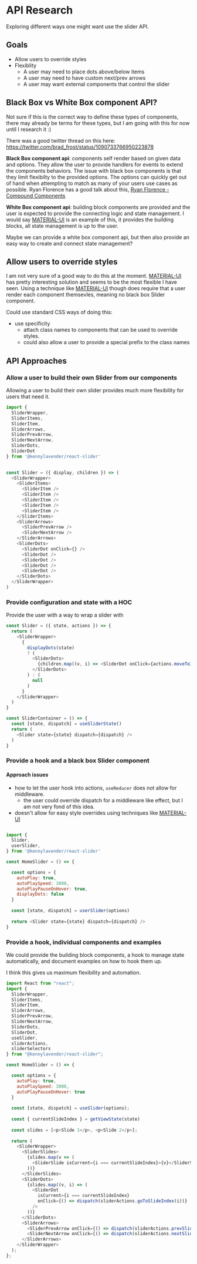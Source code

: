 # API Research

Exploring different ways one might want use the slider API.

## Goals

- Allow users to override styles
- Flexiblity
  - A user may need to place dots above/below items
  - A user may need to have custom next/prev arrows
  - A user may want external components that control the slider
  
## Black Box vs White Box component API?

Not sure if this is the correct way to define these types of components, there may already be terms for these types, but I am going with this for now until I research it :)

There was a good twitter thread on this here: https://twitter.com/brad_frost/status/1090733766950223878

__Black Box component api__: components self render based on given data and options. They allow the user to provide handlers for events to extend the components behaviors. The issue with black box components is that they limit flexibilty to the provided options. The options can quickly get out of hand when attempting to match as many of your users use cases as possible. Ryan Florence has a good talk about this, [Ryan Florence - Compound Components](https://youtu.be/hEGg-3pIHlE)

__White Box component api__: building block components are provided and the user is expected to provide the connecting logic and state management. I would say [MATERIAL-UI] is an example of this, it provides the building blocks, all state management is up to the user.

Maybe we can provide a white box component api, but then also provide an easy way to create and connect state management?

## Allow users to override styles

I am not very sure of a good way to do this at the moment. [MATERIAL-UI] has pretty interesting solution and seems to be the most flexible I have seen. Using a technique like [MATERIAL-UI] though does require that a user render each component themsevles, meaning no black box Slider component.

Could use standard CSS ways of doing this:

- use specificity
  - attach class names to components that can be used to override styles.
  - could also allow a user to provide a special prefix to the class names
  
## API Approaches

### Allow a user to build their own Slider from our components

Allowing a user to build their own slider provides much more flexibility for users that need it.

```js
import {
  SliderWrapper,
  SliderItems,
  SliderItem,
  SliderArrows,
  SliderPrevArrow,
  SliderNextArrow,
  SliderDots,
  SliderDot
} from '@kennylavender/react-slider'
  

const Slider = ({ display, children }) => (
  <SliderWrapper>
    <SliderItems>
      <SliderItem />
      <SliderItem />
      <SliderItem />
      <SliderItem />
      <SliderItem />
    </SliderItems>
    <SliderArrows>
      <SliderPrevArrow />
      <SliderNextArrow />
    </SliderArrows>
    <SliderDots>
      <SliderDot onClick={} />
      <SliderDot />
      <SliderDot />
      <SliderDot />
      <SliderDot />
    </SliderDots>
  </SliderWrapper>
)
```

### Provide configuration and state with a HOC

Provide the user with a way to wrap a slider with

```js
const Slider = ({ state, actions }) => {
  return (
    <SliderWrapper>
      {
        displayDots(state)
        ? (
          <SliderDots>
            {children.map((v, i) => <SliderDot onClick={actions.moveToIndex(i)} />)}
          </SliderDots>
        ) : (
          null
        )
      }
    </SliderWrapper>
  )
}

const SliderContainer = () => {
  const [state, dispatch] = useSliderState()
  return (
    <Slider state={state} dispatch={dispatch} />
  )
}
```
### Provide a hook and a black box Slider component

#### Approach issues
- how to let the user hook into actions, `useReducer` does not allow for middleware.
  - the user could override dispatch for a middleware like effect, but I am not very fond of this idea.
- doesn't allow for easy style overrides using techniques like [MATERIAL-UI]

```js

import {
  Slider,
  userSlider,
} from '@kennylavender/react-slider'

const HomeSlider = () => {

  const options = {
    autoPlay: true,
    autoPlaySpeed: 3000,
    autoPlayPauseOnHover: true,
    displayDots: false
  }
  
  const [state, dispatch] = userSlider(options)
  
  return <Slider state={state} dispatch={dispatch} />
}
```

### Provide a hook, individual components and examples

We could provide the building block components, a hook to manage state automatically, and document examples on how to hook them up.

I think this gives us maximum flexibility and automation.

```js
import React from "react";
import {
  SliderWrapper,
  SliderItems,
  SliderItem,
  SliderArrows,
  SliderPrevArrow,
  SliderNextArrow,
  SliderDots,
  SliderDot,
  useSlider,
  sliderActions,
  sliderSelectors
} from "@kennylavender/react-slider";

const HomeSlider = () => {

  const options = {
    autoPlay: true,
    autoPlaySpeed: 3000,
    autoPlayPauseOnHover: true
  }
  
  const [state, dispatch] = useSlider(options);
  
  const { currentSlideIndex } = getViewState(state)
  
  const slides = [<p>Slide 1</p>, <p>Slide 2</p>];
  
  return (
    <SliderWrapper>
      <SliderSlides>
        {slides.map(v => (
          <SliderSlide isCurrent={i === currentSlideIndex}>{v}</SliderSlide>
        ))}
      </SliderSlides>
      <SliderDots>
        {slides.map((v, i) => (
          <SliderDot
            isCurrent={i === currentSlideIndex}
            onClick={() => dispatch(sliderActions.goToSlideIndex(i))}
          />
        ))}
      </SliderDots>
      <SliderArrows>
        <SliderPrevArrow onClick={() => dispatch(sliderActions.prevSlide())} />
        <SliderNextArrow onClick={() => dispatch(sliderActions.nextSlide())} />
      </SliderArrows>
    </SliderWrapper>
  );
};

```

[MATERIAL-UI]: https://material-ui.com/
